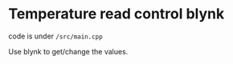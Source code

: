 # Temperature read control blynk
 
code is under `/src/main.cpp`

Use blynk to get/change the values.
